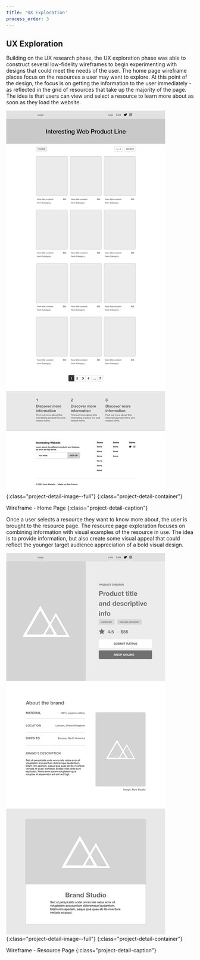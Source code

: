 ```yaml
---
title: 'UX Exploration'
process_order: 3
---
```


## UX Exploration

Building on the UX research phase, the UX exploration phase was able to construct several low-fidelity wireframes to begin experimenting with designs that could meet the needs of the user. The home page wireframe places focus on the resources a user may want to explore. At this point of the design, the focus is on getting the information to the user immediately - as reflected in the grid of resources that take up the majority of the page. The idea is that users can view and select a resource to learn more about as soon as they load the website.

![Wireframe - Home Page](../../assets/img/project/creativity-launchpad-wireframe-home-page.jpg){:class="project-detail-image--full"}
{:class="project-detail-container"}

Wireframe - Home Page
{:class="project-detail-caption"}

Once a user selects a resource they want to know more about, the user is brought to the resource page. The resource page exploration focuses on combining information with visual examples of the resource in use. The idea is to provide information, but also create some visual appeal that could reflect the younger target audience appreciation of a bold visual design.

![Wireframe - Resource Page](../../assets/img/project/creativity-launchpad-wireframe-resource-page.jpg){:class="project-detail-image--full"}
{:class="project-detail-container"}

Wireframe - Resource Page
{:class="project-detail-caption"}
